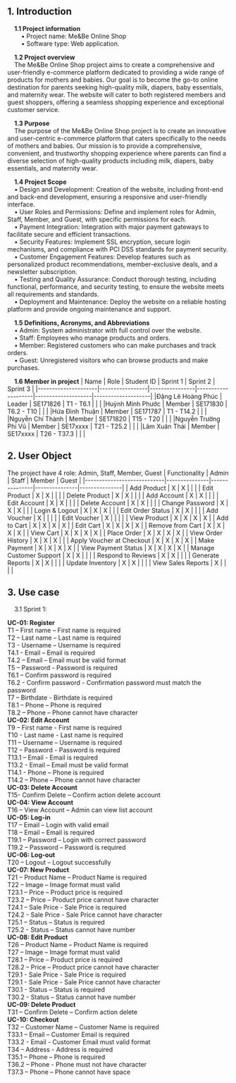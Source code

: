## **1. Introduction**

&nbsp;&nbsp;&nbsp;&nbsp;**1.1 Project information**<br>
&nbsp;&nbsp;&nbsp;&nbsp;&nbsp;&nbsp;&nbsp;&nbsp;•	Project name: Me&Be Online Shop<br>
&nbsp;&nbsp;&nbsp;&nbsp;&nbsp;&nbsp;&nbsp;&nbsp;•	Software type: Web application.

&nbsp;&nbsp;&nbsp;&nbsp;**1.2 Project overview**<br>
&nbsp;&nbsp;&nbsp;&nbsp;The Me&Be Online Shop project aims to create a comprehensive and user-friendly e-commerce platform dedicated to providing a wide range of products for mothers and babies. Our goal is to become the go-to online destination for parents seeking high-quality milk, diapers, baby essentials, and maternity wear. The website will cater to both registered members and guest shoppers, offering a seamless shopping experience and exceptional customer service.

&nbsp;&nbsp;&nbsp;&nbsp;**1.3 Purpose**<br>
&nbsp;&nbsp;&nbsp;&nbsp;The purpose of the Me&Be Online Shop project is to create an innovative and user-centric e-commerce platform that caters specifically to the needs of mothers and babies. Our mission is to provide a comprehensive, convenient, and trustworthy shopping experience where parents can find a diverse selection of high-quality products including milk, diapers, baby essentials, and maternity wear.

&nbsp;&nbsp;&nbsp;&nbsp;**1.4 Project Scope**<br>
&nbsp;&nbsp;&nbsp;&nbsp;• Design and Development: Creation of the website, including front-end and back-end development, ensuring a responsive and user-friendly interface.<br>
&nbsp;&nbsp;&nbsp;&nbsp;• User Roles and Permissions: Define and implement roles for Admin, Staff, Member, and Guest, with specific permissions for each.<br>
&nbsp;&nbsp;&nbsp;&nbsp;• Payment Integration: Integration with major payment gateways to facilitate secure and efficient transactions.<br>
&nbsp;&nbsp;&nbsp;&nbsp;• Security Features: Implement SSL encryption, secure login mechanisms, and compliance with PCI DSS standards for payment security.<br>
&nbsp;&nbsp;&nbsp;&nbsp;• Customer Engagement Features: Develop features such as personalized product recommendations, member-exclusive deals, and a newsletter subscription.<br>
&nbsp;&nbsp;&nbsp;&nbsp;• Testing and Quality Assurance: Conduct thorough testing, including functional, performance, and security testing, to ensure the website meets all requirements and standards.<br>
&nbsp;&nbsp;&nbsp;&nbsp;• Deployment and Maintenance: Deploy the website on a reliable hosting platform and provide ongoing maintenance and support.

&nbsp;&nbsp;&nbsp;&nbsp;**1.5 Definitions, Acronyms, and Abbreviations**<br>
&nbsp;&nbsp;&nbsp;&nbsp;• Admin: System administrator with full control over the website.<br>
&nbsp;&nbsp;&nbsp;&nbsp;• Staff: Employees who manage products and orders.<br>
&nbsp;&nbsp;&nbsp;&nbsp;• Member: Registered customers who can make purchases and track orders.<br>
&nbsp;&nbsp;&nbsp;&nbsp;• Guest: Unregistered visitors who can browse products and make purchases.

&nbsp;&nbsp;&nbsp;&nbsp;**1.6 Member in project**
   |        Name         |       Role      |   Student ID   |      Sprint 1      |      Sprint 2      |      Sprint 3      |
   |---------------------|-----------------|----------------|--------------------|--------------------|--------------------|
   |Đặng Lê Hoàng Phúc   |      Leader     |    SE171826    |      T1 - T6.1     |                    |                    |
   |Huỳnh Minh Phước     |      Member     |    SE171830    |      T6.2 - T10    |                    |                    |
   |Hứa Đình Thuận       |      Member     |    SE171787    |      T1 - T14.2    |                    |                    |
   |Nguyễn Chí Thành     |      Member     |    SE171820    |      T15 - T20     |                    |                    |
   |Nguyễn Trường Phi Vũ |      Member     |    SE17xxxx    |     T21 - T25.2    |                    |                    |
   |Lâm Xuân Thái        |      Member     |    SE17xxxx    |     T26 - T37.3    |                    |                    |
   
## **2. User Object**

The project have 4 role: Admin, Staff, Member, Guest
| Functionality              | Admin         | Staff         | Member        | Guest         |
|----------------------------|---------------|---------------|---------------|---------------|
| Add Product                | X             | X             |               |               |
| Edit Product               | X             | X             |               |               |
| Delete Product             | X             | X             |               |               |
| Add Account                | X             | X             |               |               |
| Edit Account               | X             | X             |               |               |
| Delete Account             | X             | X             |               |               |
| Change Password            | X             | X             | X             |               |
| Login & Logout             | X             | X             | X             |               |
| Edit Order Status          | X             | X             |               |               |
| Add Voucher                | X             |               |               |               |
| Edit Voucher               | X             |               |               |               |
| View Product               | X             | X             | X             | X             |
| Add to Cart                | X             | X             | X             | X             |
| Edit Cart                  | X             | X             | X             | X             |
| Remove from Cart           | X             | X             | X             | X             |
| View Cart                  | X             | X             | X             | X             |
| Place Order                | X             | X             | X             | X             |
| View Order History         | X             | X             | X             |               |
| Apply Voucher at Checkout  | X             | X             | X             | X             |
| Make Payment               | X             | X             | X             | X             |
| View Payment Status        | X             | X             | X             | X             |
| Manage Customer Support    | X             | X             |               |               |
| Respond to Reviews         | X             | X             |               |               |
| Generate Reports           | X             | X             |               |               |
| Update Inventory           | X             | X             |               |               |
| View Sales Reports         | X             |               |               |               |

## **3. Use case**

&nbsp;&nbsp;&nbsp;&nbsp;3.1 Sprint 1: 

**UC-01: Register**<br>
T1 – First name – First name is required<br>
T2 – Last name – Last name is required<br>
T3 - Username – Username is required<br>
T4.1 - Email – Email is required<br>
T4.2 – Email – Email must be valid format<br>
T5 – Password - Password is required<br>
T6.1 – Confirm password is required<br>
T6.2 - Confirm password - Confirmation password must match the password<br>
T7 – Birthdate - Birthdate is required<br>
T8.1 – Phone – Phone is required<br>
T8.2 – Phone – Phone cannot have character<br>
**UC-02: Edit Account**<br>
T9 – First name - First name is required<br>
T10 - Last name - Last name is required<br>
T11 – Username – Username is required<br>
T12 – Password - Password is required<br>
T13.1 – Email - Email is required<br>
T13.2 - Email – Email must be valid format<br>
T14.1 - Phone – Phone is required<br>
T14.2 – Phone – Phone cannot have character<br>
**UC-03: Delete Account**<br>
T15- Confirm Delete – Confirm action delete account<br>
**UC-04: View Account**<br>
T16 – View Account – Admin can view list account<br> 
**UC-05: Log-in**<br>
T17 – Email – Login with valid email<br>
T18 – Email – Email is required<br>
T19.1 – Password – Login with correct password<br>
T19.2 – Password – Password is required<br>
**UC-06: Log-out**<br>
T20 – Logout – Logout successfully<br>
**UC-07: New Product**<br>
T21 – Product Name – Product Name is required<br>
T22 – Image – Image format must valid<br>
T23.1 – Price – Product price is required<br>
T23.2 – Price – Product price cannot have character<br>
T24.1 – Sale Price - Sale Price is required<br>
T24.2 - Sale Price - Sale Price cannot have character<br>
T25.1 – Status – Status is required<br>
T25.2 - Status – Status cannot have number<br>
**UC-08: Edit Product**<br> 
T26 – Product Name – Product Name is required<br>
T27 – Image – Image format must valid<br>
T28.1 – Price – Product price is required<br>
T28.2 – Price – Product price cannot have character<br>
T29.1 - Sale Price - Sale Price is required<br>
T29.1 - Sale Price - Sale Price cannot have character<br>
T30.1 - Status – Status is required<br>
T30.2 - Status – Status cannot have number<br>
**UC-09: Delete Product**<br> 
T31 – Confirm Delete – Confirm action delete<br> 
**UC-10: Checkout**<br>
T32 – Customer Name – Customer Name is required<br>
T33.1 – Email – Customer Email is required<br>
T33.2 - Email - Customer Email must valid format<br> 
T34 – Address - Address is required<br>
T35.1 – Phone – Phone is required<br>
T36.2 – Phone - Phone must not have character<br>
T37.3 – Phone – Phone cannot have space<br>






  


